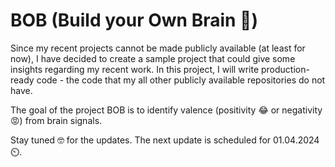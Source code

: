 # BOB (Build your Own Brain 🧠)
Since my recent projects cannot be made publicly available (at least for now), I have decided to create a sample project that could give some insights regarding my recent work.
In this project, I will write production-ready code - the code that my all other publicly available repositories do not have.

The goal of the project BOB is to identify valence (positivity 😂 or negativity 😡) from brain signals.

Stay tuned 🤓 for the updates. The next update is scheduled for 01.04.2024 ⏲️.
